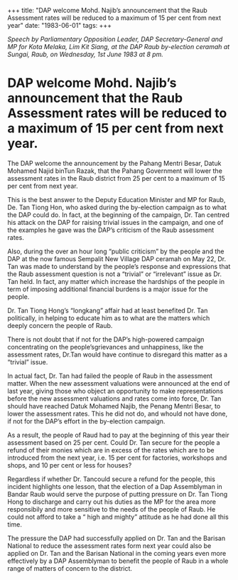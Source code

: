 +++ 
title: "DAP welcome Mohd. Najib’s announcement that the Raub Assessment rates will be reduced to a maximum of 15 per cent from next year"
date: "1983-06-01"
tags:
+++

_Speech by Parliamentary Opposition Leader, DAP Secretary-General and MP for Kota Melaka, Lim Kit Siang, at the DAP Raub by-election ceramah at Sungai, Raub, on Wednesday, 1st June 1983 at 8 pm._

# DAP welcome Mohd. Najib’s announcement that the Raub Assessment rates will be reduced to a maximum of 15 per cent from next year.

The DAP welcome the announcement by the Pahang Mentri Besar, Datuk Mohamed Najid binTun Razak, that the Pahang Government will lower the assessment rates in the Raub district from 25 per cent to a maximum of 15 per cent from next year.</u>

This is the best answer to the Deputy Education Minister and MP for Raub, De. Tan Tiong Hon, who asked during the by-election campaign as to what the DAP could do. In fact, at the beginning of the campaign, Dr. Tan centred his attack on the DAP for raising trivial issues in the campaign, and one of the examples he gave was the DAP’s criticism of the Raub assessment rates.

Also, during the over an hour long “public criticism” by the people and the DAP at the now famous Sempalit New Village DAP ceramah on May 22, Dr. Tan was made to understand by the people’s response and expressions that the Raub assessment question is not a “trivial” or “irrelevant” issue as Dr. Tan held. In fact, any matter which increase the hardships of the people in term of imposing additional financial burdens is a major issue for the people.

Dr. Tan Tiong Hong’s “longkang” affair had at least benefited Dr. Tan politically, in helping to educate him as to what are the matters which deeply concern the people of Raub.

There is not doubt that if not for the DAP’s high-powered campaign concentrating on the people’sgrievances and unhappiness, like the assessment rates, Dr.Tan would have continue to disregard this matter as a “trivial” issue.

In actual fact, Dr. Tan had failed the people of Raub in the assessment matter. When the new assessment valuations were announced at the end of last year, giving those who object an opportunity to make representations before the new assessment valuations and rates come into force, Dr. Tan should have reached Datuk Mohamed Najib, the Penang Mentri Besar, to lower the assessment rates. This he did not do, and whould not have done, if not for the DAP’s effort in the by-election campaign.

As a result, the people of Raud had to pay at the beginning of this year their assessment based on 25 per cent. Could Dr. Tan secure for the people a refund of their monies which are in excess of the rates which are to be introduced from the next year, i.e. 15 per cent for factories, workshops and shops, and 10 per cent or less for houses?

Regardless if whether Dr. Tancould secure a refund for the people, this incident highlights one lesson, that the election of a Dap Assemblyman in Bandar Raub would serve the purpose of putting pressure on Dr. Tan Tiong Hong to discharge and carry out his duties as the MP for the area more responsibily and more sensitive to the needs of the people of Raub. He could not afford to take a “ high and mighty” attitude as he had done all this time.

The pressure the DAP had successfully applied on Dr. Tan and the Barisan National to reduce the assessment rates form next year could also be applied on Dr. Tan and the Barisan National in the coming years even more effectively by a DAP Assemblyman to benefit the people of Raub in a whole range of matters of concern to the district.
 
